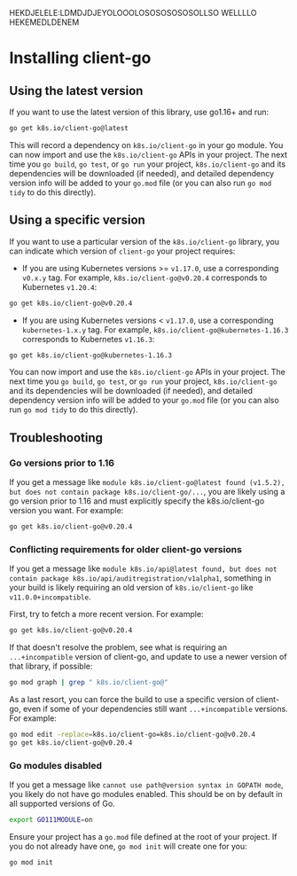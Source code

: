 HEKDJELELE:LDMDJDJEYOLOOOLOSOSOSOSOSOLLSO
WELLLLO
HEKEMEDLDENEM

# Installing client-go

## Using the latest version

If you want to use the latest version of this library, use go1.16+ and run:

```sh
go get k8s.io/client-go@latest
```

This will record a dependency on `k8s.io/client-go` in your go module.
You can now import and use the `k8s.io/client-go` APIs in your project.
The next time you `go build`, `go test`, or `go run` your project,
`k8s.io/client-go` and its dependencies will be downloaded (if needed),
and detailed dependency version info will be added to your `go.mod` file
(or you can also run `go mod tidy` to do this directly).

## Using a specific version

If you want to use a particular version of the `k8s.io/client-go` library,
you can indicate which version of `client-go` your project requires:

- If you are using Kubernetes versions >= `v1.17.0`, use a corresponding `v0.x.y` tag.
  For example, `k8s.io/client-go@v0.20.4` corresponds to Kubernetes `v1.20.4`:

```sh
go get k8s.io/client-go@v0.20.4
```

- If you are using Kubernetes versions < `v1.17.0`, use a corresponding `kubernetes-1.x.y` tag.
  For example, `k8s.io/client-go@kubernetes-1.16.3` corresponds to Kubernetes `v1.16.3`:

```sh
go get k8s.io/client-go@kubernetes-1.16.3
```

You can now import and use the `k8s.io/client-go` APIs in your project.
The next time you `go build`, `go test`, or `go run` your project,
`k8s.io/client-go` and its dependencies will be downloaded (if needed),
and detailed dependency version info will be added to your `go.mod` file
(or you can also run `go mod tidy` to do this directly).

## Troubleshooting

### Go versions prior to 1.16

If you get a message like 
`module k8s.io/client-go@latest found (v1.5.2), but does not contain package k8s.io/client-go/...`,
you are likely using a go version prior to 1.16 and must explicitly specify the k8s.io/client-go version you want.
For example:
```sh
go get k8s.io/client-go@v0.20.4
```

### Conflicting requirements for older client-go versions

If you get a message like
`module k8s.io/api@latest found, but does not contain package k8s.io/api/auditregistration/v1alpha1`,
something in your build is likely requiring an old version of `k8s.io/client-go` like `v11.0.0+incompatible`.

First, try to fetch a more recent version. For example:
```sh
go get k8s.io/client-go@v0.20.4
```

If that doesn't resolve the problem, see what is requiring an `...+incompatible` version of client-go,
and update to use a newer version of that library, if possible:
```sh
go mod graph | grep " k8s.io/client-go@"
```

As a last resort, you can force the build to use a specific version of client-go,
even if some of your dependencies still want `...+incompatible` versions. For example:
```sh
go mod edit -replace=k8s.io/client-go=k8s.io/client-go@v0.20.4
go get k8s.io/client-go@v0.20.4
```

### Go modules disabled

If you get a message like `cannot use path@version syntax in GOPATH mode`,
you likely do not have go modules enabled.  This should be on by default in all
supported versions of Go.

```sh
export GO111MODULE=on
```

Ensure your project has a `go.mod` file defined at the root of your project.
If you do not already have one, `go mod init` will create one for you:

```sh
go mod init
```

